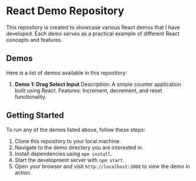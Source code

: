 # React Demo Repository

This repository is created to showcase various React demos that I have developed. Each demo serves as a practical example of different React concepts and features.

## Demos

Here is a list of demos available in this repository:

1. **Demo 1: Drag Select Input**
   Description: A simple counter application built using React.
   Features: Increment, decrement, and reset functionality.

## Getting Started

To run any of the demos listed above, follow these steps:
1. Clone this repository to your local machine.
2. Navigate to the demo directory you are interested in.
3. Install dependencies using `npm install`.
4. Start the development server with `npm start`.
5. Open your browser and visit `http://localhost:3000` to view the demo in action.
